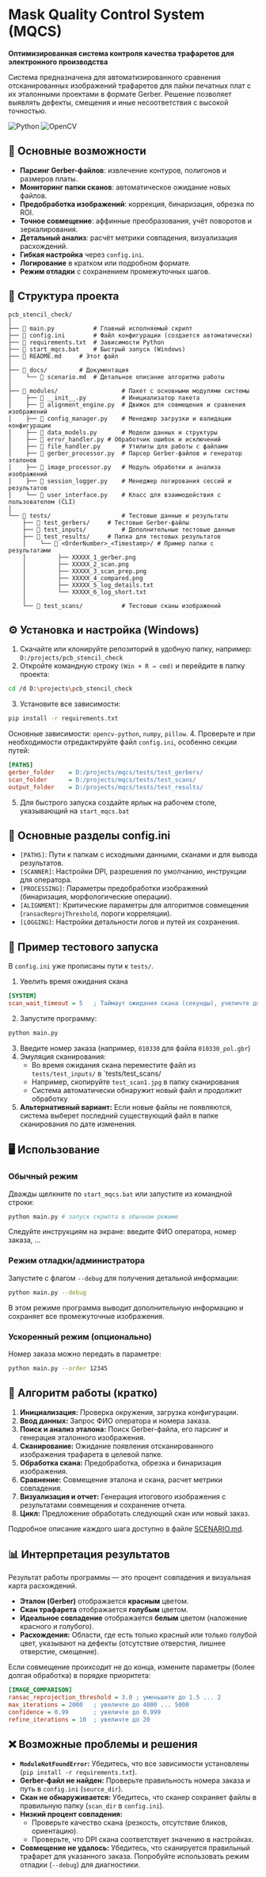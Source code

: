 # Mask Quality Control System (MQCS)

**Оптимизированная система контроля качества трафаретов для электронного производства**

Система предназначена для автоматизированного сравнения отсканированных изображений трафаретов для пайки печатных плат с их эталонными проектами в формате Gerber. Решение позволяет выявлять дефекты, смещения и иные несоответствия с высокой точностью.

![Python](https://img.shields.io/badge/Python-3.8+-blue.svg)
![OpenCV](https://img.shields.io/badge/OpenCV-4.x-green.svg)

## 🚀 Основные возможности

- **Парсинг Gerber-файлов**: извлечение контуров, полигонов и размеров платы.
- **Мониторинг папки сканов**: автоматическое ожидание новых файлов.
- **Предобработка изображений**: коррекция, бинаризация, обрезка по ROI.
- **Точное совмещение**: аффинные преобразования, учёт поворотов и зеркалирования.
- **Детальный анализ**: расчёт метрики совпадения, визуализация расхождений.
- **Гибкая настройка** через `config.ini`.
- **Логирование** в кратком или подробном формате.
- **Режим отладки** с сохранением промежуточных шагов.


## 📁 Структура проекта

```tree
pcb_stencil_check/
│
├── 📄 main.py			# Главный исполняемый скрипт
├── 📄 config.ini		# Файл конфигурации (создается автоматически)
├── 📄 requirements.txt	# Зависимости Python
├── 📄 start_mqcs.bat	# Быстрый запуск (Windows)
├── 📄 README.md		# Этот файл
│
├── 📂 docs/			# Документация
│    └── 📄 scenario.md	# Детальное описание алгоритма работы
│
├── 📂 modules/					# Пакет с основными модулями системы
│    ├── 📄 __init__.py			# Инициализатор пакета
│    ├── 📄 alignment_engine.py	# Движок для совмещения и сравнения изображений
│    ├── 📄 config_manager.py	# Менеджер загрузки и валидации конфигурации
│    ├── 📄 data_models.py		# Модели данных и структуры
│    ├── 📄 error_handler.py	# Обработчик ошибок и исключений
│    ├── 📄 file_handler.py		# Утилиты для работы с файлами
│    ├── 📄 gerber_processor.py	# Парсер Gerber-файлов и генератор эталонов
│    ├── 📄 image_processor.py	# Модуль обработки и анализа изображений
│    ├── 📄 session_logger.py	# Менеджер логирования сессий и результатов
│    └── 📄 user_interface.py	# Класс для взаимодействия с пользователем (CLI)
│
└── 📂 tests/					# Тестовые данные и результаты
    ├── 📂 test_gerbers/		# Тестовые Gerber-файлы
    ├── 📂 test_inputs/			# Дополнительные тестовые данные
    ├── 📂 test_results/		# Папка для тестовых результатов
    │    └── 📂 <OrderNumber>_<Timestamp>/ # Пример папки с результатами
    │         ├── XXXXX_1_gerber.png
    │         ├── XXXXX_2_scan.png
    │         ├── XXXXX_3_scan_prep.png
    │         ├── XXXXX_4_compared.png
    │         ├── XXXXX_5_log_details.txt
    │         └── XXXXX_6_log_short.txt
    │
    └── 📂 test_scans/			# Тестовые сканы изображений
```

## ⚙️ Установка и настройка (Windows)

1. Скачайте или клонируйте репозиторий в удобную папку, например: `D:/projects/pcb_stencil_check`
2. Откройте командную строку `(Win + R → cmd)` и перейдите в папку проекта:
```bash
cd /d D:\projects\pcb_stencil_check
```
3. Установите все зависимости:
```bash
pip install -r requirements.txt
```
Основные зависимости: `opencv-python`, `numpy`, `pillow`.
4. Проверьте и при необходимости отредактируйте файл `config.ini`, особенно секции путей:
```ini
[PATHS]
gerber_folder    = D:/projects/mqcs/tests/test_gerbers/
scan_folder      = D:/projects/mqcs/tests/test_scans/
output_folder    = D:/projects/mqcs/tests/test_results/
```
5. Для быстрого запуска создайте ярлык на рабочем столе, указывающий на `start_mqcs.bat`

## 🔧 Основные разделы config.ini

- `[PATHS]`: Пути к папкам с исходными данными, сканами и для вывода результатов.
- `[SCANNER]`: Настройки DPI, разрешения по умолчанию, инструкции для оператора.
- `[PROCESSING]`: Параметры предобработки изображений (бинаризация, морфологические операции).
- `[ALIGNMENT]`: Критические параметры для алгоритмов совмещения (`ransacReprojThreshold`, пороги корреляции).
- `[LOGGING]`: Настройки детальности логов и путей их сохранения.

## 🧪 Пример тестового запуска

В `config.ini` уже прописаны пути к `tests/`.
1. Увелить время ожидания скана
```ini
[SYSTEM]
scan_wait_timeout = 5   ; Таймаут ожидания скана (секунды), учеличте до 30
```
2. Запустите программу:
```bash
python main.py
```
3. Введите номер заказа (например, `010330` для файла `010330_pol.gbr`)
4. Эмуляция сканирования:
	- Во время ожидания скана переместите файл из `tests/test_inputs/` в `tests/test_scans/
	- Например, скопируйте `test_scan1.jpg` в папку сканирования
	- Система автоматически обнаружит новый файл и продолжит обработку
5. **Альтернативный вариант:** Если новые файлы не появляются, система выберет последний существующий файл в папке сканирования по дате изменения.

## 🖥️ Использование

### Обычный режим
Дважды щелкните по `start_mqcs.bat` или запустите из командной строки:
```bash
python main.py # запуск скрипта в обычном режиме
```
Следуйте инструкциям на экране: введите ФИО оператора, номер заказа, ...

### Режим отладки/администратора
Запустите с флагом `--debug` для получения детальной информации:
```bash
python main.py --debug
```
В этом режиме программа выводит дополнительную информацию и сохраняет все промежуточные изображения.

### Ускоренный режим (опционально)
Номер заказа можно передать в параметре:
```bash
python main.py --order 12345
```

## 🔧 Алгоритм работы (кратко)

1. **Инициализация:** Проверка окружения, загрузка конфигурации.
2. **Ввод данных:** Запрос ФИО оператора и номера заказа.
3. **Поиск и анализ эталона:** Поиск Gerber-файла, его парсинг и генерация эталонного изображения.
4. **Сканирование:** Ожидание появления отсканированного изображения трафарета в целевой папке.
5. **Обработка скана:** Предобработка, обрезка и бинаризация изображения.
6. **Сравнение:** Совмещение эталона и скана, расчет метрики совпадения.
7. **Визуализация и отчет:** Генерация итогового изображения с результатами совмещения и сохранение отчета.
8. **Цикл:** Предложение обработать следующий скан или новый заказ.

Подробное описание каждого шага доступно в файле [SCENARIO.md](docs/scenario.md).

## 📊 Интерпретация результатов

Результат работы программы — это процент совпадения и визуальная карта расхождений.
- **Эталон (Gerber)** отображается **красным** цветом.
- **Скан трафарета** отображается **голубым** цветом.
- **Идеальное совпадение** отображается **белым** цветом (наложение красного и голубого).
- **Расхождения:** Области, где есть только красный или только голубой цвет, указывают на дефекты (отсутствие отверстия, лишнее отверстие, смещение).

Если совмещение проихсодит не до конца, измените параметры (более долгая обработка) в порядке приоритета:
```ini
[IMAGE_COMPARISON]
ransac_reprojection_threshold = 3.0 ; уменьшите до 1.5 ... 2
max_iterations = 2000   ; увеличте до 4000 ... 5000
confidence = 0.99       ; увеличте до 0.999
refine_iterations = 10  ; увеличте до 20
```

## ❌ Возможные проблемы и решения

- **`ModuleNotFoundError`:** Убедитесь, что все зависимости установлены (`pip install -r requirements.txt`).
- **Gerber-файл не найден:** Проверьте правильность номера заказа и путь в `config.ini` (`source_dir`).
- **Скан не обнаруживается:** Убедитесь, что сканер сохраняет файлы в правильную папку (`scan_dir` в `config.ini`).
- **Низкий процент совпадения:**
	- Проверьте качество скана (резкость, отсутствие бликов, ориентацию).
	- Проверьте, что DPI скана соответствует значению в настройках.
- **Совмещение не удалось:** Убедитесь, что сканируется правильный трафарет для указанного заказа. Попробуйте использовать режим отладки (`--debug`) для диагностики.
